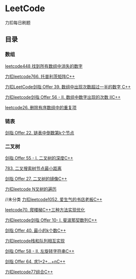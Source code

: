 # LeetCode
力扣每日刷题
## 目录



### 数组
[leetcode448 找到所有数组中消失的数字](https://blog.csdn.net/qq_36711295/article/details/113831311?spm=1001.2014.3001.5501)

[力扣leetcode766. 托普利茨矩阵C++](https://blog.csdn.net/qq_36711295/article/details/113947153?spm=1001.2014.3001.5501)

[力扣LeetCode剑指 Offer 39. 数组中出现次数超过一半的数字 C++](https://blog.csdn.net/qq_36711295/article/details/113951407?spm=1001.2014.3001.5501)

[力扣leetcode剑指 Offer 56 - II. 数组中数字出现的次数 IIC++](https://blog.csdn.net/qq_36711295/article/details/114294798?spm=1001.2014.3001.5501)

[leetcode26. 删除有序数组中的重复项](https://blog.csdn.net/qq_36711295/article/details/115836303?spm=1001.2014.3001.5501)
### 链表
[剑指 Offer 22. 链表中倒数第k个节点](https://blog.csdn.net/qq_36711295/article/details/115836797?spm=1001.2014.3001.5501)

### 二叉树
[剑指 Offer 55 - I. 二叉树的深度C++](https://blog.csdn.net/qq_36711295/article/details/115606254?spm=1001.2014.3001.5501)

[783. 二叉搜索树节点最小距离](https://blog.csdn.net/qq_36711295/article/details/115675930?spm=1001.2014.3001.5501)

[剑指 Offer 27. 二叉树的镜像C++](https://blog.csdn.net/qq_36711295/article/details/115605993?spm=1001.2014.3001.5501)

[力扣leetcode N叉树的遍历](https://blog.csdn.net/qq_36711295/article/details/114336481?spm=1001.2014.3001.5501)




//未分类
[力扣leetcode1052. 爱生气的书店老板C++](https://blog.csdn.net/qq_36711295/article/details/113975533?spm=1001.2014.3001.5501)


[leetcode70. 爬楼梯C++三种方法实现优化](https://blog.csdn.net/qq_36711295/article/details/113988212?spm=1001.2014.3001.5501)

[力扣leetcode剑指 Offer 10- I. 斐波那契数列C++](https://blog.csdn.net/qq_36711295/article/details/113988314?spm=1001.2014.3001.5501)


[剑指 Offer 40. 最小的k个数C++](https://blog.csdn.net/qq_36711295/article/details/115635629?spm=1001.2014.3001.5501)


[力扣leetcode栈和队列相互实现](https://editor.csdn.net/md/?articleId=114412476)

[剑指 Offer 58 - II. 左旋转字符串C++](https://blog.csdn.net/qq_36711295/article/details/115605556?spm=1001.2014.3001.5501)

[剑指 Offer 64. 求1+2+…+nC++](https://blog.csdn.net/qq_36711295/article/details/114799447?spm=1001.2014.3001.5501)

[力扣leetcode77组合C++](https://blog.csdn.net/qq_36711295/article/details/114497790?spm=1001.2014.3001.5501)




